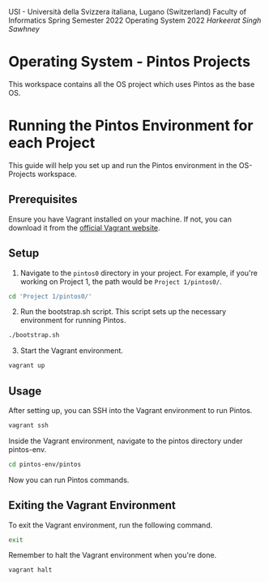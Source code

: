 USI - Università della Svizzera italiana, Lugano (Switzerland)
Faculty of Informatics
Spring Semester 2022
Operating System 2022
_Harkeerat Singh Sawhney_

# Operating System - Pintos Projects

This workspace contains all the OS project which uses Pintos as the base OS.

# Running the Pintos Environment for each Project

This guide will help you set up and run the Pintos environment in the OS-Projects workspace.

## Prerequisites

Ensure you have Vagrant installed on your machine. If not, you can download it from the [official Vagrant website](https://www.vagrantup.com/downloads).

## Setup

1. Navigate to the `pintos0` directory in your project. For example, if you're working on Project 1, the path would be `Project 1/pintos0/`.

```sh
cd 'Project 1/pintos0/'
```

2. Run the bootstrap.sh script. This script sets up the necessary environment for running Pintos.

```sh
./bootstrap.sh
```

3. Start the Vagrant environment.

```sh
vagrant up
```

## Usage

After setting up, you can SSH into the Vagrant environment to run Pintos.

```sh
vagrant ssh
```

Inside the Vagrant environment, navigate to the pintos directory under pintos-env.

```sh
cd pintos-env/pintos
```

Now you can run Pintos commands.

## Exiting the Vagrant Environment

To exit the Vagrant environment, run the following command.

```sh
exit
```

Remember to halt the Vagrant environment when you're done.

```sh
vagrant halt
```
